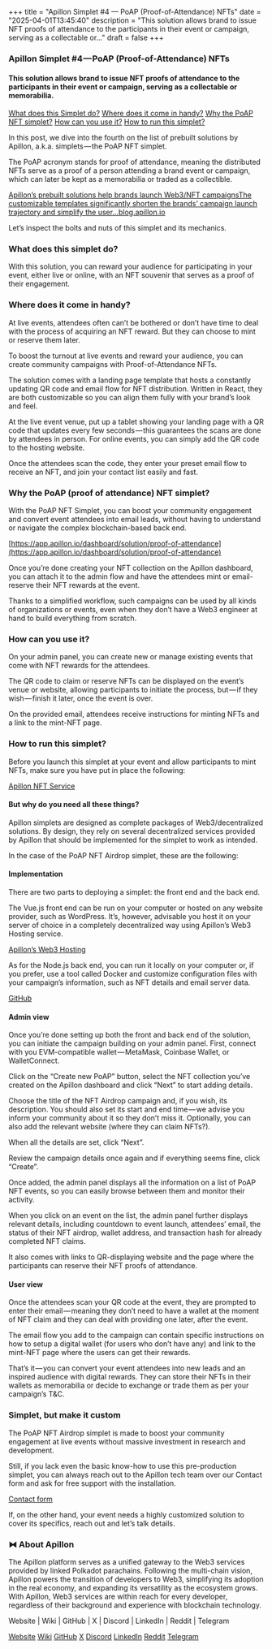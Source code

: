 +++
title = "Apillon Simplet #4 — PoAP (Proof-of-Attendance) NFTs"
date = "2025-04-01T13:45:40"
description = "This solution allows brand to issue NFT proofs of attendance to the participants in their event or campaign, serving as a collectable or…"
draft = false
+++

### Apillon Simplet #4 — PoAP (Proof-of-Attendance) NFTs


#### This solution allows brand to issue NFT proofs of attendance to the participants in their event or campaign, serving as a collectable or memorabilia.

[What does this Simplet do?](#c88d)
[Where does it come in handy?](#5fde)
[Why the PoAP NFT simplet?](#b73a)
[How can you use it?](#2e4e)
[How to run this simplet?](#b91b)

In this post, we dive into the fourth on the list of prebuilt solutions by Apillon, a.k.a. simplets — the PoAP NFT simplet.


The PoAP acronym stands for proof of attendance, meaning the distributed NFTs serve as a proof of a person attending a brand event or campaign, which can later be kept as a memorabilia or traded as a collectible.

[Apillon’s prebuilt solutions help brands launch Web3/NFT campaignsThe customizable templates significantly shorten the brands’ campaign launch trajectory and simplify the user…blog.apillon.io](https://blog.apillon.io/apillons-prebuilt-solutions-help-brands-launch-web3-nft-campaigns-be2415ccb9ce)

Let’s inspect the bolts and nuts of this simplet and its mechanics.


### What does this simplet do?


With this solution, you can reward your audience for participating in your event, either live or online, with an NFT souvenir that serves as a proof of their engagement.


### Where does it come in handy?


At live events, attendees often can’t be bothered or don’t have time to deal with the process of acquiring an NFT reward. But they can choose to mint or reserve them later.


To boost the turnout at live events and reward your audience, you can create community campaigns with Proof-of-Attendance NFTs.


The solution comes with a landing page template that hosts a constantly updating QR code and email flow for NFT distribution. Written in React, they are both customizable so you can align them fully with your brand’s look and feel.


At the live event venue, put up a tablet showing your landing page with a QR code that updates every few seconds — this guarantees the scans are done by attendees in person. For online events, you can simply add the QR code to the hosting website.


Once the attendees scan the code, they enter your preset email flow to receive an NFT, and join your contact list easily and fast.


### Why the PoAP (proof of attendance) NFT simplet?


With the PoAP NFT Simplet, you can boost your community engagement and convert event attendees into email leads, without having to understand or navigate the complex blockchain-based back end.

[https://app.apillon.io/dashboard/solution/proof-of-attendance](https://app.apillon.io/dashboard/solution/proof-of-attendance)

Once you’re done creating your NFT collection on the Apillon dashboard, you can attach it to the admin flow and have the attendees mint or email-reserve their NFT rewards at the event.


Thanks to a simplified workflow, such campaigns can be used by all kinds of organizations or events, even when they don’t have a Web3 engineer at hand to build everything from scratch.


### How can you use it?


On your admin panel, you can create new or manage existing events that come with NFT rewards for the attendees.


The QR code to claim or reserve NFTs can be displayed on the event’s venue or website, allowing participants to initiate the process, but — if they wish — finish it later, once the event is over.


On the provided email, attendees receive instructions for minting NFTs and a link to the mint-NFT page.


### How to run this simplet?


Before you launch this simplet at your event and allow participants to mint NFTs, make sure you have put in place the following:

[Apillon NFT Service](https://app.apillon.io/dashboard/service/nft)

#### But why do you need all these things?


Apillon simplets are designed as complete packages of Web3/decentralized solutions. By design, they rely on several decentralized services provided by Apillon that should be implemented for the simplet to work as intended.


In the case of the PoAP NFT Airdrop simplet, these are the following:


#### Implementation


There are two parts to deploying a simplet: the front end and the back end.


The Vue.js front end can be run on your computer or hosted on any website provider, such as WordPress. It’s, however, advisable you host it on your server of choice in a completely decentralized way using Apillon’s Web3 Hosting service.

[Apillon’s Web3 Hosting](https://app.apillon.io/dashboard/service/hosting)

As for the Node.js back end, you can run it locally on your computer or, if you prefer, use a tool called Docker and customize configuration files with your campaign’s information, such as NFT details and email server data.

[GitHub](https://github.com/Apillon/ps-proof-of-attendance)

#### Admin view


Once you’re done setting up both the front and back end of the solution, you can initiate the campaign building on your admin panel. First, connect with you EVM-compatible wallet — MetaMask, Coinbase Wallet, or WalletConnect.


Click on the “Create new PoAP” button, select the NFT collection you’ve created on the Apillon dashboard and click “Next” to start adding details.


Choose the title of the NFT Airdrop campaign and, if you wish, its description. You should also set its start and end time — we advise you inform your community about it so they don’t miss it. Optionally, you can also add the relevant website (where they can claim NFTs?).


When all the details are set, click “Next”.


Review the campaign details once again and if everything seems fine, click “Create”.


Once added, the admin panel displays all the information on a list of PoAP NFT events, so you can easily browse between them and monitor their activity.


When you click on an event on the list, the admin panel further displays relevant details, including countdown to event launch, attendees’ email, the status of their NFT airdrop, wallet address, and transaction hash for already completed NFT claims.


It also comes with links to QR-displaying website and the page where the participants can reserve their NFT proofs of attendance.


#### User view


Once the attendees scan your QR code at the event, they are prompted to enter their email — meaning they don’t need to have a wallet at the moment of NFT claim and they can deal with providing one later, after the event.


The email flow you add to the campaign can contain specific instructions on how to setup a digital wallet (for users who don’t have any) and link to the mint-NFT page where the users can get their rewards.


That’s it — you can convert your event attendees into new leads and an inspired audience with digital rewards. They can store their NFTs in their wallets as memorabilia or decide to exchange or trade them as per your campaign’s T&C.


### Simplet, but make it custom


The PoAP NFT Airdrop simplet is made to boost your community engagement at live events without massive investment in research and development.


Still, if you lack even the basic know-how to use this pre-production simplet, you can always reach out to the Apillon tech team over our Contact form and ask for free support with the installation.

[Contact form](https://apillon.io/contact)

If, on the other hand, your event needs a highly customized solution to cover its specifics, reach out and let’s talk details.


### ⧓ About Apillon


The Apillon platform serves as a unified gateway to the Web3 services provided by linked Polkadot parachains. Following the multi-chain vision, Apillon powers the transition of developers to Web3, simplifying its adoption in the real economy, and expanding its versatility as the ecosystem grows. With Apillon, Web3 services are within reach for every developer, regardless of their background and experience with blockchain technology.


Website | Wiki | GitHub | X | Discord | LinkedIn | Reddit | Telegram

[Website](https://apillon.io/)
[Wiki](https://wiki.apillon.io/)
[GitHub](https://github.com/Apillon)
[X](https://twitter.com/apillon)
[Discord](https://discord.gg/apillon)
[LinkedIn](https://www.linkedin.com/company/apillon/)
[Reddit](https://www.reddit.com/r/apillon/)
[Telegram](https://t.me/Apillon)